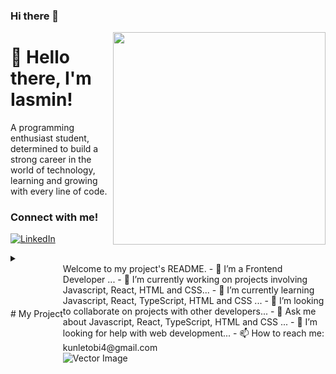 ### Hi there 👋

<!--
**adepoju-oluwatobi/adepoju-oluwatobi** is a ✨ _special_ ✨ repository because its `README.md` (this file) appears on your GitHub profile.

Here are some ideas to get you started:

- 🔭 I’m a Frontend Developer ...
- 🌱 I am proficient with React and Tailwind...
- 👯 I’m looking to collaborate on projects with other developers...
- 🤔 I’m looking for help with on web development...
-->

<img align="right" height="340" src="https://github.com/devIasminSilva/devIasminSilva/assets/143299286/c67fe686-e1cf-48de-9409-5a59b101b1b6">

<h1>
💜 Hello there, I'm Iasmin!
</h1>
A programming enthusiast student, determined to build a strong career in the world of technology, learning and growing with every line of code.

<h3 align="left">Connect with me! </h3>

[![LinkedIn](https://img.shields.io/badge/-LinkedIn-000?style=for-the-badge&logo=linkedin&logoColor=FF00F6&color:FFF)](https://www.linkedin.com/in/deviasminsilva/)


<details align="left">
  <summary></summary> 
 
  - Badge by <a href="https://shields.io/">shields.io</a><br>
  - Computer vector created by <a href="https://www.freepik.com/author/fullvector">Fullvector</a><br>
</details>
<div style="display: flex; align-items: center;">
     # My Project
  <div style="flex: 1;">
    <!-- Your README content goes here -->
  <div>
      Welcome to my project's README.
- 🔭 I’m a Frontend Developer ...
- 🔭 I’m currently working on projects involving Javascript, React, HTML and CSS... 
- 🌱 I’m currently learning Javascript, React, TypeScript, HTML and CSS ...
- 👯 I’m looking to collaborate on projects with other developers...
- 💬 Ask me about Javascript, React, TypeScript, HTML and CSS ...
- 🤔 I’m looking for help with web development...
- 📫 How to reach me: kunletobi4@gmail.com
  </div>
  <div>
    <!-- Vector image goes here -->
    <img src="https://user-images.githubusercontent.com/143299286/265134872-c67fe686-e1cf-48de-9409-5a59b101b1b6.png" alt="Vector Image">
  </div>
</div>
